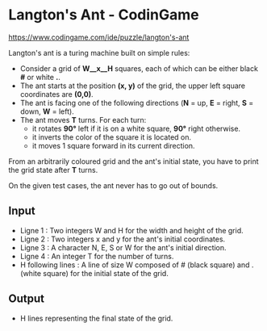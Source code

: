 # Langton's Ant - CodinGame

https://www.codingame.com/ide/puzzle/langton's-ant

Langton's ant is a turing machine built on simple rules:
* Consider a grid of __W__x__H__ squares, each of which can be either black __#__ or white __.__.
* The ant starts at the position __(x, y)__ of the grid, the upper left square coordinates are __(0,0)__.
* The ant is facing one of the following directions (__N__ = up, __E__ = right, __S__ = down, __W__ = left).
* The ant moves __T__ turns. For each turn:
  * it rotates __90°__ left if it is on a white square, __90°__ right otherwise.
  * it inverts the color of the square it is located on.
  * it moves 1 square forward in its current direction.

From an arbitrarily coloured grid and the ant's initial state, you have to print the grid state after __T__ turns.

On the given test cases, the ant never has to go out of bounds.

## Input

* Ligne 1 : Two integers W and H for the width and height of the grid.
* Ligne 2 : Two integers x and y for the ant's initial coordinates.
* Ligne 3 : A character N, E, S or W for the ant's initial direction.
* Ligne 4 : An integer T for the number of turns.
* H following lines : A line of size W composed of # (black square) and . (white square) for the initial state of the grid.

## Output

* H lines representing the final state of the grid.

